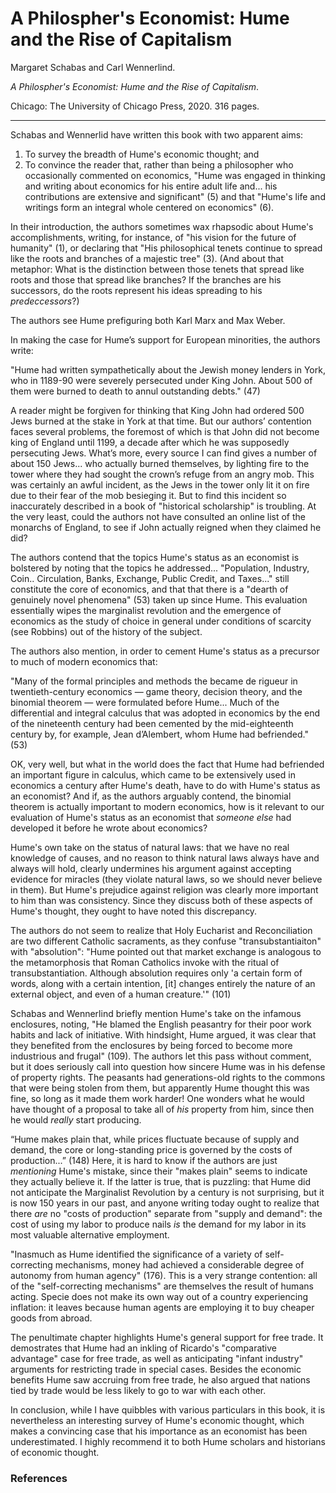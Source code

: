 A Philospher's Economist: Hume and the Rise of Capitalism
==========================================================

Margaret Schabas and Carl Wennerlind.

*A Philospher's Economist: Hume and the Rise of Capitalism*.

Chicago: The University of Chicago Press, 2020. 316 pages.

---

Schabas and Wennerlid have written this book with two apparent aims:

1. To survey the breadth of Hume's economic thought; and
1. To convince the reader that, rather than being a philosopher who
occasionally commented on economics, "Hume was engaged in thinking and writing
about economics for his entire adult life and... his contributions are
extensive and significant" (5) and that "Hume's life and writings form an
integral whole centered on economics" (6).

In their introduction, the authors sometimes wax rhapsodic about Hume's
accomplishments, writing, for instance, of "his vision for the future of
humanity" (1), or declaring that "His philosophical tenets continue to spread
like the roots and branches of a majestic tree" (3). (And about that
metaphor: What is the distinction between those tenets that spread like roots
and those that spread like branches? If the branches are his successors, do the
roots represent his ideas spreading to his *predeccessors*?)



The authors see Hume prefiguring both Karl Marx and Max Weber. 

In making the case for Hume’s support for European minorities, the authors write:

"Hume had written sympathetically about the Jewish money lenders in York, who
in 1189-90 were severely persecuted under King John. About 500 of them were
burned to death to annul outstanding debts." (47)

A reader might be forgiven for thinking that King John had ordered 500 Jews
burned at the stake in York at that time. But our authors’ contention faces
several problems, the foremost of which is that John did not become king of
England until 1199, a decade after which he was supposedly persecuting Jews.
What’s more, every source I can find gives a number of about 150 Jews... who
actually burned themselves, by lighting fire to the tower where they had sought
the crown’s refuge from an angry mob. This was certainly an awful incident, as
the Jews in the tower only lit it on fire due to their fear of the mob
besieging it. But to find this incident so inaccurately described in a book of
"historical scholarship" is troubling. At the very least, could the authors not
have consulted an online list of the monarchs of England, to see if John
actually reigned when they claimed he did?

The authors contend that the topics Hume's status as an economist is bolstered
by noting that the topics he addressed... "Population, Industry, Coin..
Circulation, Banks, Exchange, Public Credit, and Taxes..." still constitute the
core of economics, and that that there is a "dearth of genuinely novel
phenomena" (53) taken up since Hume. This evaluation essentially wipes the
marginalist revolution and the emergence of economics as the study of choice in
general under conditions of scarcity (see Robbins) out of the history of the
subject.

The authors also mention, in order to cement Hume's status as a precursor to
much of modern economics that:

"Many of the formal principles and methods the became de rigueur in
twentieth-century economics — game theory, decision theory, and the binomial
theorem — were formulated before Hume... Much of the differential and integral
calculus that was adopted in economics by the end of the nineteenth century had
been cemented by the mid-eighteenth century by, for example, Jean d’Alembert,
whom Hume had befriended." (53)

OK, very well, but what in the world does the fact that Hume had befriended an
important figure in calculus, which came to be extensively used in economics a
century after Hume's death, have to do with Hume's status as an economist? And
if, as the authors arguably contend, the binomial theorem is actually important
to modern economics, how is it relevant to our evaluation of Hume's status as an
economist that *someone else* had developed it before he wrote about economics?


Hume's own take on the status of natural laws: that we have no real knowledge
of causes, and no reason to think natural laws always have and always will
hold, clearly undermines his argument against accepting evidence for miracles
(they violate natural laws, so we should never believe in them). But Hume's
prejudice against religion was clearly more important to him than was
consistency. Since they discuss both of these aspects of Hume's thought, they
ought to have noted this discrepancy.


The authors do not seem to realize that Holy Eucharist and Reconciliation are
two different Catholic sacraments, as they confuse "transubstantiaiton" with
"absolution": "Hume pointed out that market exchange is
analogous to the metamorphosis that Roman Catholics invoke with the ritual of
transubstantiation. Although absolution requires only 'a certain form of words,
along with a certain intention, [it] changes entirely the nature of an external
object, and even of a human creature.'" (101)

Schabas and Wennerlind briefly mention Hume's take on the infamous enclosures,
noting, "He blamed the English peasantry for their poor work habits and lack of
initiative. With hindsight, Hume argued, it was clear that they benefited from
the enclosures by being forced to become more industrious and frugal" (109).
The authors let this pass without comment, but it does seriously call into
question how sincere Hume was in his defense of property rights. The peasants
had generations-old rights to the commons that were being stolen from them, but
apparently Hume thought this was fine, so long as it made them work harder! One
wonders what he would have thought of a proposal to take all of *his* property
from him, since then he would *really* start producing.


“Hume makes plain that, while prices fluctuate because of supply and demand,
the core or long-standing price is governed by the costs of production...”
(148) Here, it is hard to know if the authors are just *mentioning* Hume's
mistake, since their "makes plain" seems to indicate they actually believe it.
If the latter is true, that is puzzling: that Hume did not anticipate the
Marginalist Revolution by a century is not surprising, but it is now 150 years
in our past, and anyone writing today ought to realize that there *are* no
"costs of production" separate from "supply and demand": the cost of using my
labor to produce nails *is* the demand for my labor in its most valuable
alternative employment.


"Inasmuch as Hume identified the significance of a variety of self-correcting
mechanisms, money had achieved a considerable degree of autonomy from human
agency" (176). This is a very strange contention: all of the "self-correcting
mechanisms" are themselves the result of humans acting. Specie does not make
its own way out of a country experiencing inflation: it leaves because human
agents are employing it to buy cheaper goods from abroad.

The penultimate chapter highlights Hume's general support for free trade. It
demostrates that Hume had an inkling of Ricardo's "comparative advantage" case
for free trade, as well as anticipating "infant industry" arguments for
restricting trade in special cases. Besides the economic benefits Hume saw
accruing from free trade, he also argued that nations tied by trade would be
less likely to go to war with each other.

In conclusion, while I have quibbles with various particulars in this book, it
is nevertheless an interesting survey of Hume's economic thought, which makes a
convincing case that his importance as an economist has been underestimated. I
highly recommend it to both Hume scholars and historians of economic thought.



### References
